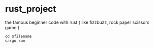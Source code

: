 # rust_project
the famous beginner code with rust ( like fizzbuzz, rock paper scissors game )

```
cd $filename
cargo run
```
